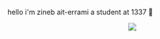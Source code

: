 hello i'm zineb ait-errami a student at 1337 👋
<p align="center">
 <img src ="https://badge.mediaplus.ma/binary/zait-err">
</p>
